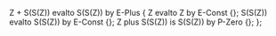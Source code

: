 Z + S(S(Z)) evalto S(S(Z)) by E-Plus {
Z evalto Z by E-Const {};
S(S(Z)) evalto S(S(Z)) by E-Const {};
Z plus S(S(Z)) is S(S(Z)) by P-Zero {};
};